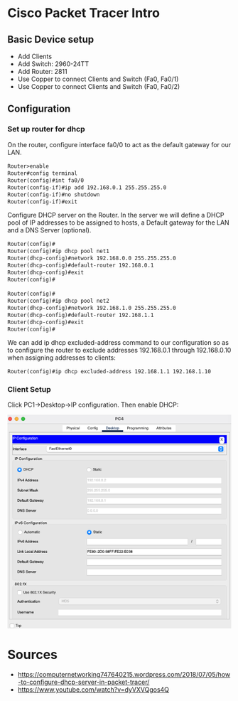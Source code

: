 # Cisco Packet Tracer Intro


## Basic Device setup

* Add Clients
* Add Switch: 2960-24TT
* Add Router: 2811
* Use Copper to connect Clients and Switch (Fa0, Fa0/1)
* Use Copper to connect Clients and Switch (Fa0, Fa0/2)

## Configuration

### Set up router for dhcp

On the router, configure interface fa0/0 to act as the default gateway for our LAN.

```
Router>enable
Router#config terminal
Router(config)#int fa0/0
Router(config-if)#ip add 192.168.0.1 255.255.255.0
Router(config-if)#no shutdown
Router(config-if)#exit
```

Configure DHCP server on the Router. In the server we will define a DHCP pool of IP addresses to be assigned to hosts, a Default gateway  for the LAN and a DNS Server (optional).

```
Router(config)#
Router(config)#ip dhcp pool net1
Router(dhcp-config)#network 192.168.0.0 255.255.255.0
Router(dhcp-config)#default-router 192.168.0.1
Router(dhcp-config)#exit
Router(config)#

Router(config)#
Router(config)#ip dhcp pool net2
Router(dhcp-config)#network 192.168.1.0 255.255.255.0
Router(dhcp-config)#default-router 192.168.1.1
Router(dhcp-config)#exit
Router(config)#
```

We can add ip dhcp excluded-address command to our configuration so as to configure the router to exclude addresses 192.168.0.1 through 192.168.0.10 when assigning addresses to clients:
```
Router(config)#ip dhcp excluded-address 192.168.1.1 192.168.1.10
```

### Client Setup

Click PC1->Desktop->IP configuration. Then enable DHCP:

![Alt text](image.png)


# Sources

* https://computernetworking747640215.wordpress.com/2018/07/05/how-to-configure-dhcp-server-in-packet-tracer/
* https://www.youtube.com/watch?v=dyVXVQgos4Q
